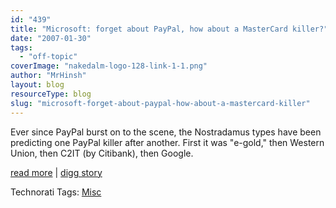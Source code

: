 ```yaml
---
id: "439"
title: "Microsoft: forget about PayPal, how about a MasterCard killer?"
date: "2007-01-30"
tags:
  - "off-topic"
coverImage: "nakedalm-logo-128-link-1-1.png"
author: "MrHinsh"
layout: blog
resourceType: blog
slug: "microsoft-forget-about-paypal-how-about-a-mastercard-killer"
---
```


Ever since PayPal burst on to the scene, the Nostradamus types have been predicting one PayPal killer after another. First it was "e-gold," then Western Union, then C2IT (by Citibank), then Google.

[read more](http://arstechnica.com/news.ars/post/20070128-8718.html) | [digg story](http://digg.com/tech_news/Microsoft_forget_about_PayPal_how_about_a_MasterCard_killer)

Technorati Tags: [Misc](http://technorati.com/tags/Misc)
